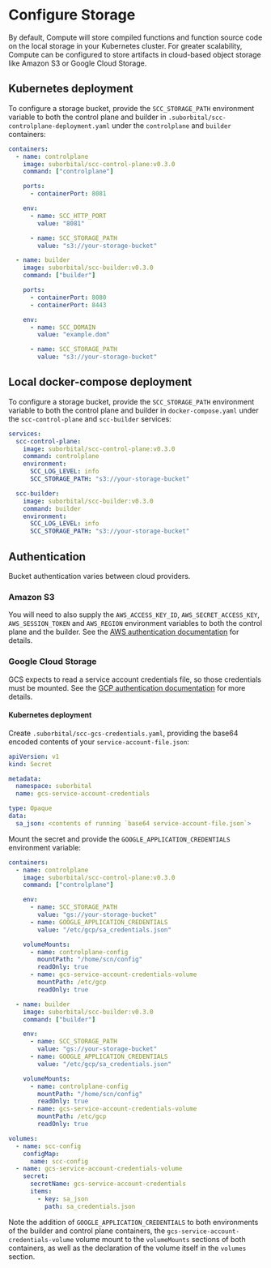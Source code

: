 # Configure Storage

By default, Compute will store compiled functions and function source code on the local storage in your Kubernetes cluster. For greater scalability, Compute can be configured to store artifacts in cloud-based object storage like Amazon S3 or Google Cloud Storage.

## Kubernetes deployment

To configure a storage bucket, provide the `SCC_STORAGE_PATH` environment variable to both the control plane and builder in `.suborbital/scc-controlplane-deployment.yaml` under the `controlplane` and `builder` containers:

```yaml
containers:
  - name: controlplane
    image: suborbital/scc-control-plane:v0.3.0
    command: ["controlplane"]

    ports:
      - containerPort: 8081

    env:
      - name: SCC_HTTP_PORT
        value: "8081"

      - name: SCC_STORAGE_PATH
        value: "s3://your-storage-bucket"

  - name: builder
    image: suborbital/scc-builder:v0.3.0
    command: ["builder"]

    ports:
      - containerPort: 8080
      - containerPort: 8443

    env:
      - name: SCC_DOMAIN
        value: "example.dom"

      - name: SCC_STORAGE_PATH
        value: "s3://your-storage-bucket"
```

## Local docker-compose deployment

To configure a storage bucket, provide the `SCC_STORAGE_PATH` environment variable to both the control plane and builder in `docker-compose.yaml` under the `scc-control-plane` and `scc-builder` services:

```yaml
services:
  scc-control-plane:
    image: suborbital/scc-control-plane:v0.3.0
    command: controlplane
    environment:
      SCC_LOG_LEVEL: info
      SCC_STORAGE_PATH: "s3://your-storage-bucket"

  scc-builder:
    image: suborbital/scc-builder:v0.3.0
    command: builder
    environment:
      SCC_LOG_LEVEL: info
      SCC_STORAGE_PATH: "s3://your-storage-bucket"
```

## Authentication

Bucket authentication varies between cloud providers.

### Amazon S3

You will need to also supply the `AWS_ACCESS_KEY_ID`, `AWS_SECRET_ACCESS_KEY`, `AWS_SESSION_TOKEN` and `AWS_REGION` environment variables to both the control plane and the builder. See the [AWS authentication documentation](https://aws.github.io/aws-sdk-go-v2/docs/configuring-sdk/) for details.

### Google Cloud Storage

GCS expects to read a service account credentials file, so those credentials must be mounted. See the [GCP authentication documentation](https://cloud.google.com/docs/authentication/production) for more details.

#### Kubernetes deployment

Create `.suborbital/scc-gcs-credentials.yaml`, providing the base64 encoded contents of your `service-account-file.json`:

```yaml
apiVersion: v1
kind: Secret

metadata:
  namespace: suborbital
  name: gcs-service-account-credentials

type: Opaque
data:
  sa_json: <contents of running `base64 service-account-file.json`>
```

Mount the secret and provide the `GOOGLE_APPLICATION_CREDENTIALS` environment variable:

```yaml
containers:
  - name: controlplane
    image: suborbital/scc-control-plane:v0.3.0
    command: ["controlplane"]

    env:
      - name: SCC_STORAGE_PATH
        value: "gs://your-storage-bucket"
      - name: GOOGLE_APPLICATION_CREDENTIALS
        value: "/etc/gcp/sa_credentials.json"

    volumeMounts:
      - name: controlplane-config
        mountPath: "/home/scn/config"
        readOnly: true
      - name: gcs-service-account-credentials-volume
        mountPath: /etc/gcp
        readOnly: true

  - name: builder
    image: suborbital/scc-builder:v0.3.0
    command: ["builder"]

    env:
      - name: SCC_STORAGE_PATH
        value: "gs://your-storage-bucket"
      - name: GOOGLE_APPLICATION_CREDENTIALS
        value: "/etc/gcp/sa_credentials.json"

    volumeMounts:
      - name: controlplane-config
        mountPath: "/home/scn/config"
        readOnly: true
      - name: gcs-service-account-credentials-volume
        mountPath: /etc/gcp
        readOnly: true

volumes:
  - name: scc-config
    configMap:
      name: scc-config
  - name: gcs-service-account-credentials-volume
    secret:
      secretName: gcs-service-account-credentials
      items:
        - key: sa_json
          path: sa_credentials.json
```

Note the addition of `GOOGLE_APPLICATION_CREDENTIALS` to both environments of the builder and control plane containers, the `gcs-service-account-credentials-volume` volume mount to the `volumeMounts` sections of both containers, as well as the declaration of the volume itself in the `volumes` section.
